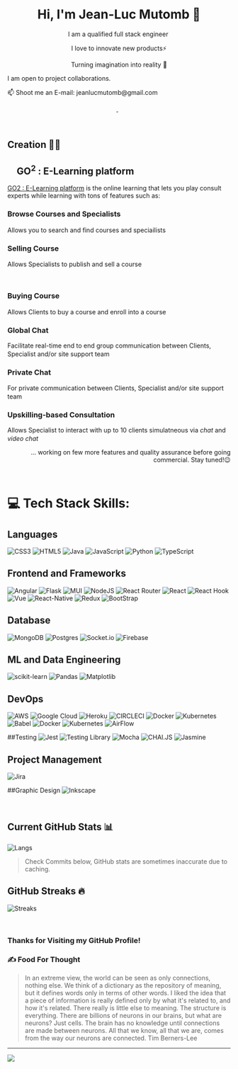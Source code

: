 <h1 align="center">
  Hi, I'm Jean-Luc Mutomb 👋 </br> 
</h1>
<p align="center">
  I am a qualified full stack engineer
  <a href="https://sit.uct.ac.za" target="_blank">
    <img alt="" src="https://sit.uct.ac.za/sites/default/files/uct_ac_za/sit_logo_darkgrey_whitetext.jpg_.png" style="vertical-align:center" />
  </a>
</p>
<p align="center">I love to innovate new products⚡</p>
<p align="center">Turning imagination into reality 🚀</p>
<p>I am open to project collaborations.</p>
<p>📫 Shoot me an E-mail: jeanlucmutomb@gmail.com</p>
<p align="center">
 <a href="https://buymeacoffee.com/jeanlucmutc" target="_blank"><img alt="" src="https://img.shields.io/badge/Donate-ffdd00?style=for-the-badge&logo=buy-me-a-coffee&logoColor=black" style="vertical-align:center" />
 </a>
 <a href="https://github.com/mutomb?tab=repositories" target="_blank"><img alt="" src="https://img.shields.io/badge/Portfolio-000?logo=vercel&logoColor=yellow&style=for-the-badge" style="vertical-align:center" /></a>
<a href="https://x.com/jean_luc_mutomb" target="_blank"><img alt="" src="https://img.shields.io/badge/Twitter-000?logo=X&logoColor=ffffff&style=for-the-badge" style="vertical-align:center" /></a>
<a href="https://www.linkedin.com/in/jeanluc-mutomb-068b9b290" target="_blank"><img alt="" src="https://img.shields.io/badge/LinkedIn-000?logo=linkedin&logoColor=0A66C2&style=for-the-badge" style="vertical-align:center" /></a>
</p>
</br>

## Creation 👨‍💻

## <img src="https://github.com/mutomb/gosquare/blob/skeleton/client/public/logo.svg" width="16px" />  GO<sup>2</sup> : E-Learning platform
[GO2  : E-Learning platform](https://gosquare.onrender.com) is the online learning that lets you play consult experts while learning with tons of features such as:

### Browse Courses and Specialists 
Allows you to search and find courses and speciailists
<img src="https://visitcount.itsvg.in/logo.png" width="16px" /> 

### Selling Course
Allows Specialists to publish and sell a course

<img src="https://visitcount.itsvg.in/logo.png" width="16px" /> 

### Buying Course
Allows Clients to buy a course and enroll into a course
<img src="https://visitcount.itsvg.in/logo.png" width="16px" /> 

### Global Chat 
Facilitate real-time end to end group communication between Clients, Specialist and/or site support team
<img src="https://visitcount.itsvg.in/logo.png" width="16px" /> 

### Private Chat
For private communication between Clients, Specialist and/or site support team
<img src="https://visitcount.itsvg.in/logo.png" width="16px" />

### Upskilling-based Consultation 
Allows Specialist to interact with up to 10 clients simulatneous via *chat* and *video chat*
<img src="https://visitcount.itsvg.in/logo.png" width="16px" /> 

<p align="right">... working on few more features and quality assurance before going commercial. Stay tuned!😉 </p>

<br/>

# 💻 Tech Stack Skills:
## Languages
![CSS3](https://img.shields.io/badge/css3-%231572B6.svg?style=for-the-badge&logo=css3&logoColor=white) ![HTML5](https://img.shields.io/badge/html5-%23E34F26.svg?style=for-the-badge&logo=html5&logoColor=white) ![Java](https://img.shields.io/badge/java-%23ED8B00.svg?style=for-the-badge&logo=openjdk&logoColor=white) ![JavaScript](https://img.shields.io/badge/javascript-%23323330.svg?style=for-the-badge&logo=javascript&logoColor=%23F7DF1E) ![Python](https://img.shields.io/badge/python-3670A0?style=for-the-badge&logo=python&logoColor=ffdd54) ![TypeScript](https://img.shields.io/badge/typescript-%23007ACC.svg?style=for-the-badge&logo=typescript&logoColor=white) 

## Frontend and Frameworks
![Angular](https://img.shields.io/badge/angular-%23DD0031.svg?style=for-the-badge&logo=angular&logoColor=white) ![Flask](https://img.shields.io/badge/flask-%23000.svg?style=for-the-badge&logo=flask&logoColor=white) ![MUI](https://img.shields.io/badge/MUI-%230081CB.svg?style=for-the-badge&logo=mui&logoColor=white) ![NodeJS](https://img.shields.io/badge/node.js-6DA55F?style=for-the-badge&logo=node.js&logoColor=white) ![React Router](https://img.shields.io/badge/React_Router-CA4245?style=for-the-badge&logo=react-router&logoColor=white) ![React](https://img.shields.io/badge/react-%2320232a.svg?style=for-the-badge&logo=react&logoColor=%2361DAFB) ![React Hook](https://img.shields.io/badge/React%20Hook%20Form-%23EC5990.svg?style=for-the-badge&logo=reacthookform&logoColor=white) ![Vue](https://img.shields.io/badge/Vue.js-35495E?style=for-the-badge&logo=vue.js&logoColor=4FC08D) ![React-Native](https://img.shields.io/badge/React_Native-20232A?style=for-the-badge&logo=react&logoColor=61DAFB) ![Redux](https://img.shields.io/badge/redux-%23593d88.svg?style=for-the-badge&logo=redux&logoColor=white) ![BootStrap](https://img.shields.io/badge/Bootstrap-563D7C?style=for-the-badge&logo=bootstrap&logoColor=white) 

## Database
![MongoDB](https://img.shields.io/badge/MongoDB-%234ea94b.svg?style=for-the-badge&logo=mongodb&logoColor=white) ![Postgres](https://img.shields.io/badge/postgres-%23316192.svg?style=for-the-badge&logo=postgresql&logoColor=white) ![Socket.io](https://img.shields.io/badge/Socket.io-black?style=for-the-badge&logo=socket.io&badgeColor=010101) ![Firebase](https://img.shields.io/badge/Firebase-039BE5?style=for-the-badge&logo=Firebase&logoColor=white)

## ML and Data Engineering
![scikit-learn](https://img.shields.io/badge/scikit--learn-%23F7931E.svg?style=for-the-badge&logo=scikit-learn&logoColor=white)
![Pandas](https://img.shields.io/badge/pandas-%23150458.svg?style=for-the-badge&logo=pandas&logoColor=white) ![Matplotlib](https://img.shields.io/badge/Matplotlib-%23ffffff.svg?style=for-the-badge&logo=Matplotlib&logoColor=black) 

## DevOps
![AWS](https://img.shields.io/badge/AWS-%23FF9900.svg?style=for-the-badge&logo=amazon-aws&logoColor=white) ![Google Cloud](https://img.shields.io/badge/GoogleCloud-%234285F4.svg?style=for-the-badge&logo=google-cloud&logoColor=white) ![Heroku](https://img.shields.io/badge/heroku-%23430098.svg?style=for-the-badge&logo=heroku&logoColor=white) ![CIRCLECI](https://img.shields.io/badge/CIRCLECI-02303A.svg?style=for-the-badge&logo=CIRCLECI&logoColor=white&color=%23343434) ![Docker](https://img.shields.io/badge/docker-%230db7ed.svg?style=for-the-badge&logo=docker&logoColor=white) ![Kubernetes](https://img.shields.io/badge/kubernetes-%23326ce5.svg?style=for-the-badge&logo=kubernetes&logoColor=white) ![Babel](https://img.shields.io/badge/Babel-F9DC3e?style=for-the-badge&logo=babel&logoColor=black) ![Docker](https://img.shields.io/badge/docker-%230db7ed.svg?style=for-the-badge&logo=docker&logoColor=white) ![Kubernetes](https://img.shields.io/badge/kubernetes-%23326ce5.svg?style=for-the-badge&logo=kubernetes&logoColor=white) ![AirFlow](https://img.shields.io/badge/Airflow-017CEE?style=for-the-badge&logo=Apache%20Airflow&logoColor=white) 

##Testing
![Jest](https://img.shields.io/badge/-jest-%23C21325?style=for-the-badge&logo=jest&logoColor=white) ![Testing Library](https://img.shields.io/badge/testing%20library-323330?style=for-the-badge&logo=testing-library&logoColor=red) ![Mocha](https://img.shields.io/badge/mocha.js-323330?style=for-the-badge&logo=mocha&logoColor=Brown) ![CHAI.JS](https://img.shields.io/badge/chai.js-323330?style=for-the-badge&logo=chai&logoColor=red) ![Jasmine](https://img.shields.io/badge/jasmine-%238A4182.svg?style=for-the-badge&logo=jasmine&logoColor=white)

## Project Management
![Jira](https://img.shields.io/badge/jira-%230A0FFF.svg?style=for-the-badge&logo=jira&logoColor=white)

##Graphic Design
![Inkscape](https://img.shields.io/badge/Inkscape-e0e0e0?style=for-the-badge&logo=inkscape&logoColor=080A13)  

<br/>

## Current GitHub Stats 📊
<!--![Stats](https://github-readme-stats.vercel.app/api?username=mutomb&show_icons=true&hide_border=false&theme=jolly&count_private=true&include_all_commits=true) -->
![Langs](https://github-readme-stats.vercel.app/api/top-langs/?username=mutomb&show_icons=true&hide_border=false&theme=jolly&count_private=true&include_all_commits=true&layout=compact)
> Check Commits below, GitHub stats are sometimes inaccurate due to caching.

## GitHub Streaks 🔥
![Streaks](http://github-readme-streak-stats.herokuapp.com?user=mutomb&theme=jolly&date_format=j%20M%5B%20Y%5D)

<br/>

### Thanks for Visiting my GitHub Profile!

### ✍️ Food For Thought
<blockquote class="otro-blockquote"> In an extreme view, the world can be seen as only connections, nothing else. We think of a dictionary as the repository of meaning, but it defines words only in terms of other words. I liked the idea that a piece of information is really defined only by what it's related to, and how it's related. There really is little else to meaning. The structure is everything. There are billions of neurons in our brains, but what are neurons? Just cells. The brain has no knowledge until connections are made between neurons. All that we know, all that we are, comes from the way our neurons are connected.
<span>Tim Berners-Lee</span>
</blockquote>

---
[![](https://visitcount.itsvg.in/api?id=mutomb&icon=0&color=0)](https://visitcount.itsvg.in)





